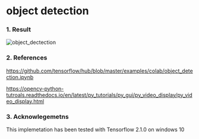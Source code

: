 # object detection

### 1. Result 

![object_dectection](https://user-images.githubusercontent.com/30888482/75235412-8782e180-57ff-11ea-98d5-dd560feb4bd5.png)

### 2. References 

   https://github.com/tensorflow/hub/blob/master/examples/colab/object_detection.ipynb
   
   https://opencv-python-tutroals.readthedocs.io/en/latest/py_tutorials/py_gui/py_video_display/py_video_display.html
   
### 3. Acknowlegemetns

This implemetation has been tested with Tensorflow 2.1.0 on windows 10


